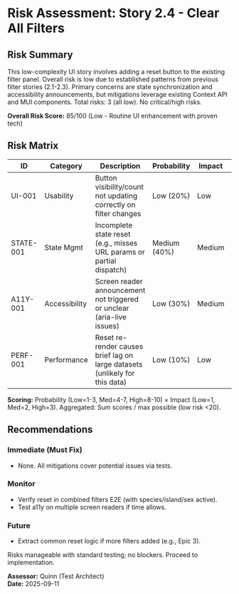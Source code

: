 # Risk Assessment: Story 2.4 - Clear All Filters

## Risk Summary

This low-complexity UI story involves adding a reset button to the existing filter panel. Overall risk is low due to established patterns from previous filter stories (2.1-2.3). Primary concerns are state synchronization and accessibility announcements, but mitigations leverage existing Context API and MUI components. Total risks: 3 (all low). No critical/high risks.

**Overall Risk Score:** 85/100 (Low - Routine UI enhancement with proven tech)

## Risk Matrix

| ID        | Category      | Description                                                                 | Probability  | Impact | Score | Mitigation Strategy                                                                 |
| --------- | ------------- | --------------------------------------------------------------------------- | ------------ | ------ | ----- | ----------------------------------------------------------------------------------- |
| UI-001    | Usability     | Button visibility/count not updating correctly on filter changes            | Low (20%)    | Low    | 2     | Use Context API selector for active count; unit test visibility                     |
| STATE-001 | State Mgmt    | Incomplete state reset (e.g., misses URL params or partial dispatch)        | Medium (40%) | Medium | 4     | Single CLEAR_ALL_FILTERS action dispatching all resets; integration test full reset |
| A11Y-001  | Accessibility | Screen reader announcement not triggered or unclear (aria-live issues)      | Low (30%)    | Medium | 3     | Use aria-live="polite" with MUI Alert; axe-core validation + manual NVDA test       |
| PERF-001  | Performance   | Reset re-render causes brief lag on large datasets (unlikely for this data) | Low (10%)    | Low    | 1     | Memoize filter computations (existing from filtering.ts); monitor in E2E            |

**Scoring:** Probability (Low=1-3, Med=4-7, High=8-10) × Impact (Low=1, Med=2, High=3). Aggregated: Sum scores / max possible (low risk <20).

## Recommendations

### Immediate (Must Fix)

- None. All mitigations cover potential issues via tests.

### Monitor

- Verify reset in combined filters E2E (with species/island/sex active).
- Test a11y on multiple screen readers if time allows.

### Future

- Extract common reset logic if more filters added (e.g., Epic 3).

Risks manageable with standard testing; no blockers. Proceed to implementation.

**Assessor:** Quinn (Test Architect)  
**Date:** 2025-09-11
